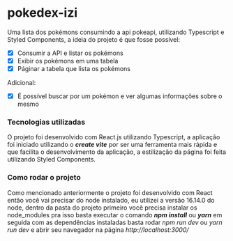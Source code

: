 # pokedex-izi
Uma lista dos pokémons consumindo a api pokeapi, utilizando Typescript e Styled Components, a ideia do projeto é que fosse possível:
<br/>

- [X] Consumir a API e listar os pokémons
- [X] Exibir os pokémons em uma tabela
- [X] Páginar a tabela que lista os pokémons

Adicional: 
- [X] É possível buscar por um pokémon e ver algumas informações sobre o mesmo

### Tecnologias utilizadas
O projeto foi desenvolvido com React.js utilizando Typescript, a aplicação foi iniciado utilizando o **_create vite_** por ser uma ferramenta mais rápida e que facilita o desenvolvimento da aplicação, a estilização da página foi feita utilizando Styled Components.

### Como rodar o projeto
Como mencionado anteriormente o projeto foi desenvolvido com React então você vai precisar do node instalado, eu utilizei a versão 16.14.0 do node, dentro da pasta do projeto primeiro você precisa instalar os node_modules pra isso basta executar o comando **_npm install_** ou **_yarn_** em seguida com as dependências instaladas basta rodar _npm run dev_ ou _yarn run dev_ e abrir seu navegador na página _http://localhost:3000/_ 
